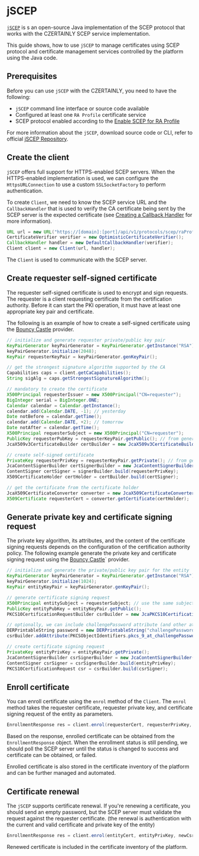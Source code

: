 # jSCEP

[`jSCEP`](https://github.com/jscep/jscep) is s an open-source Java implementation of the SCEP protocol that works with the CZERTAINLY SCEP service implementation.

This guide shows, how to use `jSCEP` to manage certificates using SCEP protocol and certificate management services controlled by the platform using the Java code.

## Prerequisites

Before you can use `jSCEP` with the CZERTAINLY, you need to have the following:
- `jSCEP` command line interface or source code available
- Configured at least one `RA Profile` certificate service
- SCEP protocol enabled according to the [Enable SCEP for RA Profile](./enable-scep-ra-profile)

For more information about the `jSCEP`, download source code or CLI, refer to official [jSCEP Repository](https://github.com/jscep/jscep).

## Create the client

`jSCEP` offers full support for HTTPS-enabled SCEP servers. When the HTTPS-enabled implementation is used, we can configure the `HttpsURLConnection` to use a custom `SSLSocketFactory` to perform authentication.

To create `Client`, we need to know the SCEP service URL and the `CallbackHandler` that is used to verify the CA certificate being sent by the SCEP server is the expected certificate (see [Creating a Callback Handler](https://github.com/jscep/jscep#creating-a-callback-handler) for more information).

```java
URL url = new URL("https://[domain]:[port]/api/v1/protocols/scep/raProfile/czertainly/pkiclient.exe");
CertificateVerifier verifier = new OptimisticCertificateVerifier();
CallbackHandler handler = new DefaultCallbackHandler(verifier);
Client client = new Client(url, handler);
```

The `Client` is used to communicate with the SCEP server.

## Create requester self-signed certificate

The requester self-signed certificate is used to encrypt and sign requests. The requester is a client requesting certificate from the certification authority. Before it can start the PKI operation, it must have at least one appropriate key pair and certificate.

The following is an example of how to create a self-signed certificate using the [Bouncy Castle](https://www.bouncycastle.org/) provider.

```java
// initialize and generate requester private/public key pair
KeyPairGenerator keyPairGenerator = KeyPairGenerator.getInstance("RSA");
keyPairGenerator.initialize(2048);
KeyPair requesterKeyPair = keyPairGenerator.genKeyPair();

// get the strongest signature algorithm supported by the CA
Capabilities caps = client.getCaCapabilities();
String sigAlg = caps.getStrongestSignatureAlgorithm();

// mandatory to create the certificate
X500Principal requesterIssuer = new X500Principal("CN=requester");
BigInteger serial = BigInteger.ONE;
Calendar calendar = Calendar.getInstance();
calendar.add(Calendar.DATE, -1); // yesterday
Date notBefore = calendar.getTime();
calendar.add(Calendar.DATE, +2); // tomorrow
Date notAfter = calendar.getTime();
X500Principal requesterSubject = new X500Principal("CN=requester");
PublicKey requesterPubKey = requesterKeyPair.getPublic(); // from generated key pair
JcaX509v3CertificateBuilder certBuilder = new JcaX509v3CertificateBuilder(requesterIssuer, serial, notBefore, notAfter, requesterSubject, requesterPubKey);

// create self-signed certificate
PrivateKey requesterPrivKey = requesterKeyPair.getPrivate(); // from generated key pair
JcaContentSignerBuilder certSignerBuilder = new JcaContentSignerBuilder(sigAlg); // from above
ContentSigner certSigner = signerBuilder.build(requesterPrivKey);
X509CertificateHolder certHolder = certBuilder.build(certSigner);

// get the certificate from the certificate holder
JcaX509CertificateConverter converter = new JcaX509CertificateConverter();
X509Certificate requesterCert = converter.getCertificate(certHolder);
```

## Generate private key and certificate signing request

The private key algorithm, its attributes, and the content of the certificate signing requests depends on the configuration of the certification authority policy. The following example generate the private key and certificate signing request using the [Bouncy Castle](https://www.bouncycastle.org/)` provider.

```java
// initialize and generate the private/public key pair for the entity
KeyPairGenerator keyPairGenerator = KeyPairGenerator.getInstance("RSA");
keyPairGenerator.initialize(1024);
KeyPair entityKeyPair = keyPairGenerator.genKeyPair();

// generate certificate signing request
X500Principal entitySubject = requesterSubject; // use the same subject as the self-signed certificate
PublicKey entityPubKey = entityKeyPair.getPublic();
PKCS10CertificationRequestBuilder csrBuilder = new JcaPKCS10CertificationRequestBuilder(entitySubject, entityPubKey);

// optionally, we can include challengePassword attribute (and other attributes if necessary)
DERPrintableString password = new DERPrintableString("challengePassword");
csrBuilder.addAttribute(PKCSObjectIdentifiers.pkcs_9_at_challengePassword, password);

// create certificate signing request
PrivateKey entityPrivKey = entityKeyPair.getPrivate();
JcaContentSignerBuilder csrSignerBuilder = new JcaContentSignerBuilder(sigAlg);
ContentSigner csrSigner = csrSignerBuilder.build(entityPrivKey);
PKCS10CertificationRequest csr = csrBuilder.build(csrSigner); 
```

## Enroll certificate

You can enroll certificate using the `enrol` method of the `Client`. The `enrol` method takes the requester certificate, requester private key, and certificate signing request of the entity as parameters.

```java
EnrollmentResponse res = client.enrol(requesterCert, requesterPrivKey, csr);
```

Based on the response, enrolled certificate can be obtained from the `EnrollmentResponse` object. When the enrollment status is still pending, we should poll the SCEP server until the status is changed to success and certificate can be obtained, or failed.

Enrolled certificate is also stored in the certificate inventory of the platform and can be further managed and automated.

## Certificate renewal

The `jSCEP` supports certificate renewal. If you're renewing a certificate, you should send an empty password, but the SCEP server must validate the request against the requester certificate. (the renewal is authentication with the current and valid certificate and private key of the entity)

```java
EnrollmentResponse res = client.enrol(entityCert, entityPrivKey, newCsr);
```

Renewed certificate is included in the certificate inventory of the platform.
